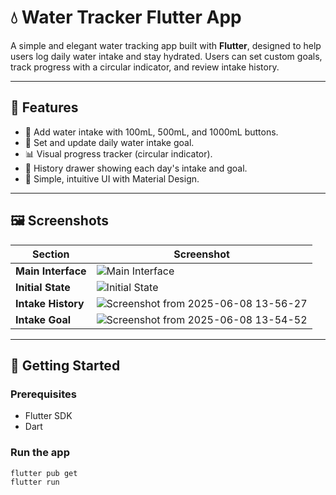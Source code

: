 # 💧 Water Tracker Flutter App

A simple and elegant water tracking app built with **Flutter**, designed to help users log daily water intake and stay hydrated. Users can set custom goals, track progress with a circular indicator, and review intake history.

---

## 📱 Features

- 🚰 Add water intake with 100mL, 500mL, and 1000mL buttons.
- 🎯 Set and update daily water intake goal.
- 📊 Visual progress tracker (circular indicator).
- 📖 History drawer showing each day's intake and goal.
- 🧠 Simple, intuitive UI with Material Design.

---

## 🖼️ Screenshots

| Section         | Screenshot |
|-----------------|------------|
| **Main Interface** | ![Main Interface](https://github.com/user-attachments/assets/49cc141b-9854-44e5-9ba9-aadd98b2dfa0) |
| **Initial State** | ![Initial State](https://github.com/user-attachments/assets/f670b26f-8564-4b6c-bf17-1c9ccd5bd473) |
| **Intake History** | ![Screenshot from 2025-06-08 13-56-27](https://github.com/user-attachments/assets/527b89b8-3359-4e66-84b9-bafe0b7f1971) |
| **Intake Goal** | ![Screenshot from 2025-06-08 13-54-52](https://github.com/user-attachments/assets/7963f6eb-22bf-4656-9d1b-ac491686d058) |

---

## 🚀 Getting Started

### Prerequisites
- Flutter SDK
- Dart

### Run the app
```bash
flutter pub get
flutter run
